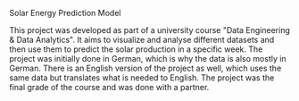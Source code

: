 Solar Energy Prediction Model

This project was developed as part of a university course "Data Engineering & Data Analytics". It aims to visualize and analyse different datasets and then use them to predict the solar production in a specific week.
The project was initially done in German, which is why the data is also mostly in German. There is an English version of the project as well, which uses the same data but translates what is needed to English. 
The project was the final grade of the course and was done with a partner. 
